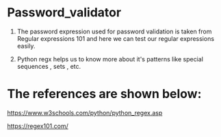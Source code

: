 # Password_validator

 1) The password expression used for password validation is taken from Regular expressions 101 and here we can test our regular expressions easily.

 2) Python regx helps us to know more about it's patterns like special sequences , sets , etc.

# The references are shown below:
https://www.w3schools.com/python/python_regex.asp

https://regex101.com/

